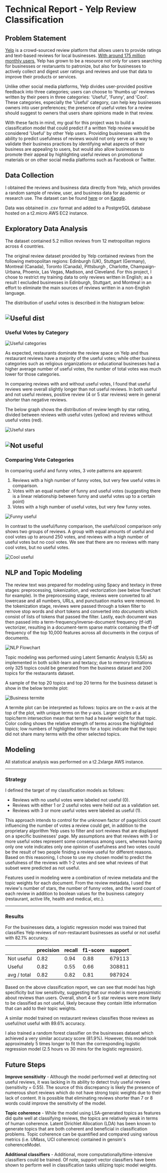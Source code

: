 # Technical Report - Yelp Review Classification

## Problem Statement
[Yelp](http://www.yelp.com) is a crowd-sourced review platform that allows users to provide ratings and text-based reviews for local businesses. [With around 175 million monthly users](https://www.yelp.com/factsheet), Yelp has grown to be a resource not only for users searching for businesses or restaruants to patronize, but also for businesses to actively collect and digest user ratings and reviews and use that data to improve their products or services.

Unlike other social media platforms, Yelp divides user-provided positive feedback into three categories; users can choose to 'thumbs up' reviews written by their peers in three categories: 'Useful', 'Funny', and 'Cool'. These categories, especially the 'Useful' category, can help key businesses owners into user preferences; the presence of useful votes for a review should suggest to owners that users share opinions made in that review.

With these facts in mind, my goal for this project was to build a classification model that could predict if a written Yelp review wwould be considered 'Useful' by other Yelp users. Providing businesses with the ability to predict usefulness of reviews would not only serve as a way to validate their business practices by identifying what aspects of their business are appealing to users, but would also allow businesses to promote their appeal by highlighting useful reviews on promotional materials or on other social media platforms such as Facebook or Twitter.

## Data Collection
I obtained the reviews and business data directly from Yelp, which provides a random sample of review, user, and business data for academic or research use. The dataset can be found [here](https://www.yelp.com/dataset/challenge) or on [Kaggle](https://www.kaggle.com/yelp-dataset/yelp-dataset).

Data was obtained in .csv format and added to a PostgreSQL database hosted on a t2.micro AWS EC2 instance.

## Exploratory Data Analysis

The dataset contained 5.2 million reviews from 12 metropolitan regions across 4 countries.  

The original review dataset provided by Yelp contained reviews from the following metropolitan regions: Edinburgh (UK), Stuttgart (Germany), Montreal (Canada), Toronto (Canada), Pittsburgh , Charlotte, Champaign-Urbana, Phoenix, Las Vegas, Madison, and Cleveland. For this project, I chose to restrict my training data to only reviews written in English; as a result I excluded businesses in Edinburgh, Stuttgart, and Montreal in an effort to eliminate the main sources of reviews written in a non-English language. 

The distribution of useful votes is described in the histogram below:

![Useful dist](https://github.com/gd32/DSI_capstone/blob/master/visuals/useful_dist.png)
---
### Useful Votes by Category

![Useful categories](https://github.com/gd32/DSI_capstone/blob/master/visuals/useful_stats.png)

As expected, restaurants dominate the review space on Yelp and thus restaurant reviews have a majority of the useful votes; while other business categories such as religious organizations or educational businesses had a higher average number of useful votes, the number of total votes was much lower for those categories.

In comparing reviews with and without useful votes, I found that useful reviews were overall slightly longer than not useful reviews.
In both useful and not useful reviews, positive review (4 or 5 star reviews) were in general shorter than negative reviews.

The below graph shows the distribution of review length by star rating, divided between reviews with useful votes (yellow) and reviews without useful votes (red).

![Useful stars](https://github.com/gd32/DSI_capstone/blob/master/visuals/useful_stars.png)

![Not useful](https://github.com/gd32/DSI_capstone/blob/master/visuals/notuseful_stars.png)
---
### Comparing Vote Categories

In comparing useful and funny votes, 3 vote patterns are apparent:

1. Reviews with a high number of funny votes, but very few useful votes in comparison.
2. Votes with an equal number of funny and useful votes (suggesting there is a linear relationship between funny and useful votes up to a certain point)
3. Votes with a high number of useful votes, but very few funny votes.

![Funny useful](https://github.com/gd32/DSI_capstone/blob/master/visuals/funny_useful.png)

In contrast to the useful/funny comparison, the useful/cool comparison only shows two groups of reviews. A group with equal amounts of useful and cool votes up to around 250 votes, and reviews with a high number of useful votes but no cool votes. We see that there are no reviews with many cool votes, but no useful votes.

![Cool useful](https://github.com/gd32/DSI_capstone/blob/master/visuals/cool_useful.png)

## NLP and Topic Modeling
 
The review text was prepared for modeling using Spacy and textacy in three stages: preprocessing, tokenization, and vectorization (see below flowchart for example). In the preprocessing stage, reviews were converted to all lowercase and all numbers, URLs, and punctuation marks were removed. In the tokenization stage, reviews were passed through a token filter to remove stop words and short tokens and converted into *documents* which consist of lists of tokens that passed the filter. Lastly, each document was then passed into a term-frequency/inverse-document frequency (tf-idf) vectorizer, resulting in a document-term sparse matrix containing the tf-idf frequency of the top 10,000 features across all documents in the corpus of documents. 

![NLP Flowchart](https://github.com/gd32/DSI_capstone/blob/master/visuals/NLPflow.png)

Topic modeling was performed using Latent Semantic Analysis (LSA) as implemented in both scikit-learn and textacy; due to memory limitations only 325 topics could be generated from the business dataset and 200 topics for the restaurants dataset.

A sample of the top 20 topics and top 20 terms for the business dataset is show in the below termite plot:

![Business termite](https://github.com/gd32/DSI_capstone/blob/master/visuals/business_termite.png) 

A termite plot can be interpreted as follows: topics are on the x-axis at the top of the plot, with unique terms on the y-axis. Larger circles at a topic/term intersection mean that term had a heavier weight for that topic. Color coding shows the relative strength of terms across the highlighted topics; low numbers of highlighted terms for a topic indicate that the topic did not share many terms with the other selected topics.

## Modeling

All statistical analysis was performed on a t2.2xlarge AWS instance.

---
### Strategy

I defined the target of my classification models as follows: 

 - Reviews with no useful votes were labeled not useful (0).
 - Reviews with either 1 or 2 useful votes were held out as a validation set. 
 - Reviews with 3 or more useful votes were labeled as useful (1).
 
This approach intends to control for the unknown factor of page/click count influencing the number of votes a review could get, in addition to the proprietary algorithm Yelp uses to filter and sort reviews that are displayed on a specific businesses' page. My assumptions are that reviews with 3 or more useful votes represent some consensus among users, whereas having only one vote indicates only one opinion of usefulness and two votes could be the result of two people finidng a review useful for different reasons. Based on this reasoning, I chose to use my chosen model to predict the usefulness of the reviews with 1-2 votes and see what reviews of that subset were predicted as not useful.

Features used in modeling were a combination of review metadata and the topic weights for each document. From the review metadata, I used the review's number of stars, the number of funny votes, and the word count of each review in addition to boolean values for the business category (restaurant, active life, health and medical, etc.).

---
### Results

For the businesses data, a logistic regression model was trained that classifies Yelp reviews of non-restaurant businesses as useful or not useful with 82.1% accuracy. 

|             	| precision 	| recall 	| f1-score 	| support 	|
|-------------	|-----------	|--------	|----------	|---------	|
| Not useful  	| 0.82      	| 0.94   	| 0.88     	| 679113  	|
| Useful      	| 0.82      	| 0.55   	| 0.66     	| 308811  	|
| avg / total 	| 0.82      	| 0.82   	| 0.81     	| 987924  	|

Based on the above classification report, we can see that model has high specificity but low sensitivity, suggesting that our model is more pessimistic about reviews than users. Overall, short 4 or 5 star reviews were more likely to be classified as not useful, likely because they contain little information that can add to their topic weights.

A similar model trained on restaurant reviews classifies those reviews as useful/not useful with 89.6% accuracy.

I also trained a random forest classifier on the businesses dataset which achieved a very similar accuracy score (81.9%). However, this model took approximately 5 times longer to fit than the corresponding logistic regression model (2.5 hours vs 30 mins for the logistic regression).

## Future Steps

**Improve sensitivity** - Although the model performed well at detecting not useful reviews, it was lacking in its ability to detect truly useful reviews (sensitivity = 0.55). The source of this discrepancy is likely the presence of numerous short reviews which do not have strong topic weights due to their lack of content. It is possible that eliminating reviews shorter than 7 or 8 words could improve the sensitivity of the model. 

**Topic coherence** - While the model using LSA-generated topics as features did quite well at classifying reviews, the topics are relatively weak in terms of human coherence. Latent Dirichlet Allocation (LDA) has been known to generate topics that are both coherent and beneficial in classification problems. Topic coherence can be quantified and compared using various metrics (i.e. UMass, UCI coherence) contained in gensim's coherenceModel.

**Additional classifiers** - Additional, more computationally/time-intensive classifiers could be trained. Of note, support vector classifiers have been shown to perform well in classification tasks utilizing topic model weights.

